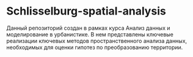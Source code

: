 # Schlisselburg-spatial-analysis
Данный репозиторий создан в рамках курса Анализ данных и моделирование в урбанистике. В нем представлены ключевые реализации ключевых методов пространственного анализа данных, необходимых для оценки гипотез по преобразованию территории. 
